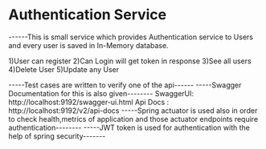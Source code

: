 # Authentication Service

------This is small service which provides Authentication service to Users and every user is saved in In-Memory database.

1)User can register
2)Can Login will get token in response
3)See all users
4)Delete User
5)Update any User

-----Test cases are written to verify one of the api------
-----Swagger Documentation for this is also given--------
        SwaggerUI: http://localhost:9192/swagger-ui.html
        Api Docs : http://localhost:9192/v2/api-docs
-----Spring actuator is used also in order to check health,metrics of application and those actuator endpoints require authentication--------
-----JWT token is used for authentication with the help of spring security-------


